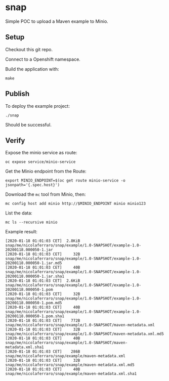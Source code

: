 # snap

Simple POC to upload a Maven example to Minio.

## Setup

Checkout this git repo.

Connect to a Openshift namespace.

Build the application with:
```
make
```

## Publish

To deploy the example project:

```
./snap
```

Should be successful.

## Verify

Expose the minio service as route:

```
oc expose service/minio-service
```

Get the Minio endpoint from the Route:

```
export MINIO_ENDPOINT=$(oc get route minio-service -o jsonpath='{.spec.host}')
```

Download the `mc` tool from Minio, then:

```
mc config host add minio http://$MINIO_ENDPOINT minio minio123
```

List the data:
```
mc ls --recursive minio
```

Example result:
```
[2020-01-18 01:01:03 CET]  2.8KiB snap/me/nicolaferraro/snap/example/1.0-SNAPSHOT/example-1.0-20200118.000050-1.jar
[2020-01-18 01:01:03 CET]     32B snap/me/nicolaferraro/snap/example/1.0-SNAPSHOT/example-1.0-20200118.000050-1.jar.md5
[2020-01-18 01:01:03 CET]     40B snap/me/nicolaferraro/snap/example/1.0-SNAPSHOT/example-1.0-20200118.000050-1.jar.sha1
[2020-01-18 01:01:03 CET]  2.6KiB snap/me/nicolaferraro/snap/example/1.0-SNAPSHOT/example-1.0-20200118.000050-1.pom
[2020-01-18 01:01:03 CET]     32B snap/me/nicolaferraro/snap/example/1.0-SNAPSHOT/example-1.0-20200118.000050-1.pom.md5
[2020-01-18 01:01:03 CET]     40B snap/me/nicolaferraro/snap/example/1.0-SNAPSHOT/example-1.0-20200118.000050-1.pom.sha1
[2020-01-18 01:01:03 CET]    772B snap/me/nicolaferraro/snap/example/1.0-SNAPSHOT/maven-metadata.xml
[2020-01-18 01:01:03 CET]     32B snap/me/nicolaferraro/snap/example/1.0-SNAPSHOT/maven-metadata.xml.md5
[2020-01-18 01:01:03 CET]     40B snap/me/nicolaferraro/snap/example/1.0-SNAPSHOT/maven-metadata.xml.sha1
[2020-01-18 01:01:03 CET]    286B snap/me/nicolaferraro/snap/example/maven-metadata.xml
[2020-01-18 01:01:03 CET]     32B snap/me/nicolaferraro/snap/example/maven-metadata.xml.md5
[2020-01-18 01:01:03 CET]     40B snap/me/nicolaferraro/snap/example/maven-metadata.xml.sha1
```
